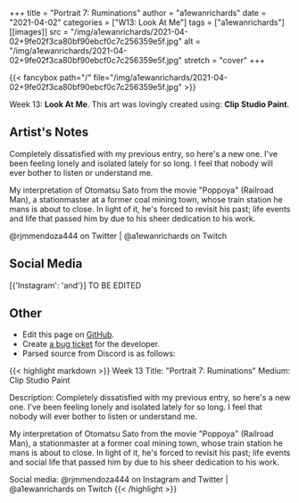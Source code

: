 +++
title =       "Portrait 7: Ruminations"
author =      "a1ewanrichards"
date =        "2021-04-02"
categories =  ["W13: Look At Me"]
tags =        ["a1ewanrichards"]
[[images]]
                      src = "/img/a1ewanrichards/2021-04-02+9fe02f3ca80bf90ebcf0c7c256359e5f.jpg"
                      alt = "/img/a1ewanrichards/2021-04-02+9fe02f3ca80bf90ebcf0c7c256359e5f.jpg"
                      stretch = "cover"
+++


{{< fancybox path="/" file="/img/a1ewanrichards/2021-04-02+9fe02f3ca80bf90ebcf0c7c256359e5f.jpg" >}}


Week 13: **Look At Me**. This art was lovingly created using: **Clip Studio Paint**.

## Artist's Notes

Completely dissatisfied with my previous entry, so here's a new one. I've been feeling lonely and isolated lately for so long. I feel that nobody will ever bother to listen or understand me.

My interpretation of Otomatsu Sato from the movie "Poppoya" (Railroad Man), a stationmaster at a former coal mining town, whose train station he mans is about to close. In light of it, he's forced to revisit his past; life events and life that passed him by due to his sheer dedication to his work.

@rjmmendoza444 on  Twitter | @a1ewanrichards on Twitch

## Social Media

[{'Instagram': 'and'}] TO BE EDITED

## Other

- Edit this page on [GitHub](https://github.com/teaminkling/web-refresh/edit/main/blog/content/blog/a1ewanrichards-week-13-4403.md).
- Create [a bug ticket](https://github.com/teaminkling/web-refresh/issues/new?assignees=&labels=bug&template=problem-report.md&title=) for the developer.
- Parsed source from Discord is as follows:

{{< highlight markdown >}}
Week 13
Title: "Portrait 7: Ruminations"
Medium: Clip Studio Paint

Description: Completely dissatisfied with my previous entry, so here's a new one. I've been feeling lonely and isolated lately for so long. I feel that nobody will ever bother to listen or understand me.

My interpretation of Otomatsu Sato from the movie "Poppoya" (Railroad Man), a stationmaster at a former coal mining town, whose train station he mans is about to close. In light of it, he's forced to revisit his past; life events and social life that passed him by due to his sheer dedication to his work.

Social media: @rjmmendoza444 on Instagram and Twitter | @a1ewanrichards on Twitch
{{< /highlight >}}